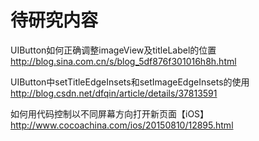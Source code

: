 # 待研究内容

UIButton如何正确调整imageView及titleLabel的位置 
http://blog.sina.com.cn/s/blog_5df876f301016h8h.html

UIButton中setTitleEdgeInsets和setImageEdgeInsets的使用
http://blog.csdn.net/dfqin/article/details/37813591

如何用代码控制以不同屏幕方向打开新页面【iOS】
http://www.cocoachina.com/ios/20150810/12895.html